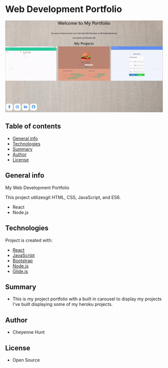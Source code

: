 # Web Development Portfolio

![responsive-portfolio](img/sample.gif)

## Table of contents

- [General info](#general-info)
- [Technologies](#Technologies)
- [Summary](#Summary)
- [Author](#Author)
- [License](#License)


## General info

My Web Development Portfolio

This project utilizesgit HTML, CSS, JavaScript, and ES6. 

- React
- Node.js


## Technologies

Project is created with:

- [React](https://reactjs.org/)
- [JavaScript](https://www.javascript.com/)
- [Bootstrap](https://getbootstrap.com/)
- [Node.js](https://nodejs.org/)
- [Glide.js](https://glidejs.com/)

## Summary

- This is my project portfolio with a built in carousel to display my projects I've built displaying some of my heroku projects. 

## Author

- Cheyenne Hunt 


## License

- Open Source

